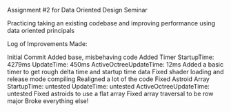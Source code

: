 Assignment #2 for Data Oriented Design Seminar

Practicing taking an existing codebase and improving performance using data oriented principals

Log of Improvements Made:

Initial Commit
    Added base, misbehaving code
Added Timer
    StartupTime: 4279ms
    UpdateTime: 450ms
    ActiveOctreeUpdateTime: 12ms
        Added a basic timer to get rough delta time and startup time data
        Fixed shader loading and release mode compiling
        Realigned a lot of the code
Fixed Astroid Array
    StartupTime: untested 
    UpdateTime: untested
    ActiveOctreeUpdateTime: untested
        Fixed astroids to use a flat array
        Fixed array traversal to be row major
        Broke everything else!